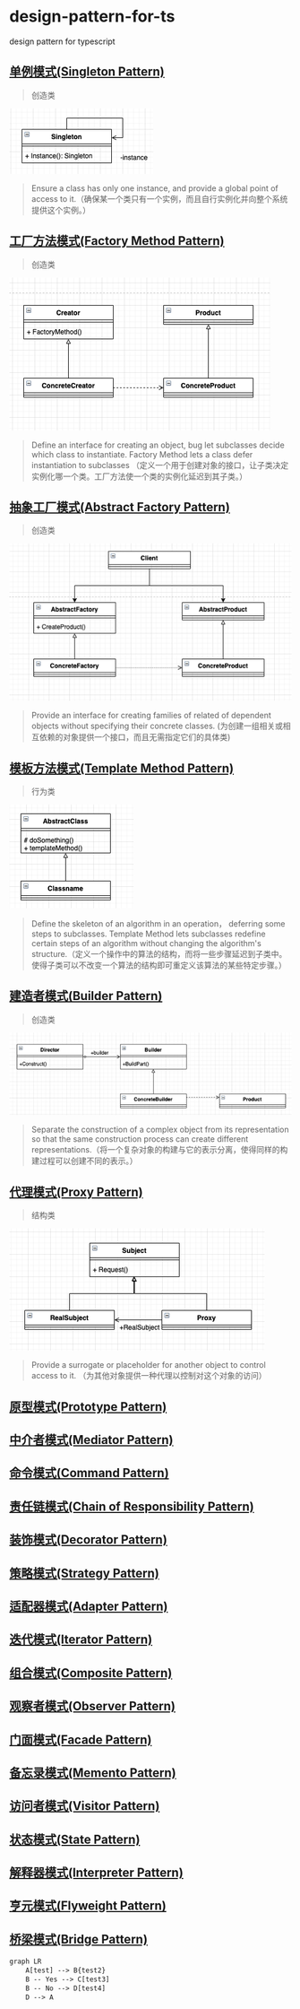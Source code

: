 # design-pattern-for-ts
design pattern for typescript

## [单例模式(Singleton Pattern)](./src/1.singleton-pattern)

> 创造类

![main](./assets/singleton-pattern/main.png)

> Ensure a class has only one instance, and provide a global point of access to it.（确保某一个类只有一个实例，而且自行实例化并向整个系统提供这个实例。）


## [工厂方法模式(Factory Method Pattern)](./src/2.factory-method-pattern)

> 创造类

![main](./assets/factory-method-pattern/main.png)

> Define an interface for creating an object, bug let subclasses decide which class to instantiate. Factory Method lets a class defer instantiation to subclasses （定义一个用于创建对象的接口，让子类决定实例化哪一个类。工厂方法使一个类的实例化延迟到其子类。）


## [抽象工厂模式(Abstract Factory Pattern)](./src/3.abstract-factory-pattern)

> 创造类

![main](./assets/abstract-factory-pattern/3.png)

> Provide an interface for creating families of related of dependent objects without specifying their concrete classes. (为创建一组相关或相互依赖的对象提供一个接口，而且无需指定它们的具体类)


## [模板方法模式(Template Method Pattern)](./src/4.template-method-pattern)

>行为类

![main](./assets/template-method-pattern/main.png)

> Define the skeleton of an algorithm in an operation， deferring some steps to subclasses. Template Method lets subclasses redefine certain steps of an algorithm without changing the algorithm's structure.（定义一个操作中的算法的结构，而将一些步骤延迟到子类中。使得子类可以不改变一个算法的结构即可重定义该算法的某些特定步骤。）


## [建造者模式(Builder Pattern)](./src/5.builder-pattern)

>创造类

![main](./assets/builder-pattern/main.png)

> Separate the construction of a complex object from its representation so that the same construction process can create different representations.（将一个复杂对象的构建与它的表示分离，使得同样的构建过程可以创建不同的表示。）



## [代理模式(Proxy Pattern)](./src/6.proxy-pattern)

> 结构类

![main](./assets/proxy-pattern/main.png)

> Provide a surrogate or placeholder for another object to control access to it. （为其他对象提供一种代理以控制对这个对象的访问）

## [原型模式(Prototype Pattern)]()



## [中介者模式(Mediator Pattern)]()



## [命令模式(Command Pattern)]()



## [责任链模式(Chain of Responsibility Pattern)]()



## [装饰模式(Decorator Pattern)]()



## [策略模式(Strategy Pattern)]()



## [适配器模式(Adapter Pattern)]()



## [迭代模式(Iterator Pattern)]()



## [组合模式(Composite Pattern)]()



## [观察者模式(Observer Pattern)]()



## [门面模式(Facade Pattern)]()



## [备忘录模式(Memento Pattern)]()



## [访问者模式(Visitor Pattern)]()



## [状态模式(State Pattern)]()



## [解释器模式(Interpreter Pattern)]()



## [亨元模式(Flyweight Pattern)]()



## [桥梁模式(Bridge Pattern)]()


```mermaid
graph LR
    A[test] --> B{test2}
    B -- Yes --> C[test3]
    B -- No --> D[test4]
    D --> A
```

